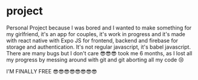 # project

Personal Project because I was bored and I wanted to make something for my girlfriend, it's an app for couples, it's work in progress and it's made with react native with Expo JS for frontend, backend and firebase for storage and authentication. It's not regular javascript, it's babel javascript. There are many bugs but I don't care 😎😎😎 took me 6 months, as I lost all my progress by messing around with git and git aborting all my code 😢









 I'M FINALLY FREE 😎😎😎😎😎😎😎😎 
